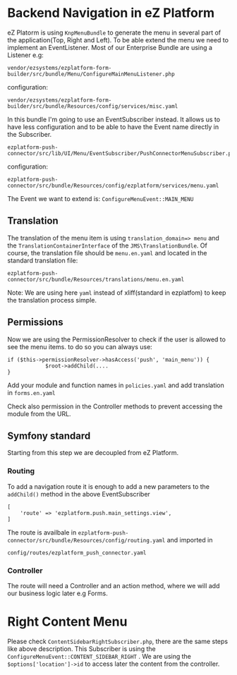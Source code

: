 # Backend Navigation in eZ Platform
eZ Platorm is using `KnpMenuBundle` to generate the menu in several part of the application(Top, Right and Left). To be able extend the menu we need to implement an EventListener. Most of our Enterprise Bundle are using a Listener e.g:
```
vendor/ezsystems/ezplatform-form-builder/src/bundle/Menu/ConfigureMainMenuListener.php

```
configuration:
```
vendor/ezsystems/ezplatform-form-builder/src/bundle/Resources/config/services/misc.yaml
```

In this bundle I'm going to use an EventSubscriber instead. It allows us to have less configuration and to be able to have the Event name directly in the Subscriber.

```
ezplatform-push-connector/src/lib/UI/Menu/EventSubscriber/PushConnectorMenuSubscriber.php
``` 
configuration:
```
ezplatform-push-connector/src/bundle/Resources/config/ezplatform/services/menu.yaml
```

The Event we want to extend is: `ConfigureMenuEvent::MAIN_MENU`

## Translation
The translation of the menu item is using `translation_domain=> menu` and the `TranslationContainerInterface` of the `JMS\TranslationBundle`. Of course, the translation file should be `menu.en.yaml` and located in the standard translation file:
```
ezplatform-push-connector/src/bundle/Resources/translations/menu.en.yaml
```

Note: We are using here `yaml` instead of xliff(standard in ezplatfom) to keep the translation process simple.

## Permissions

Now we are using the PermissionResolver to check if the user is allowed to see the menu items. to do so you can always use:

```
if ($this->permissionResolver->hasAccess('push', 'main_menu')) {
            $root->addChild(....
}
```

Add your module and function names in `policies.yaml` and add translation in `forms.en.yaml`

Check also permission in the Controller methods to prevent accessing the module from the URL.

## Symfony standard
Starting from this step we are decoupled from eZ Platform. 

### Routing

To add a navigation route it is enough to add a new parameters to the `addChild()` method in the above EventSubscriber

```
[
    'route' => 'ezplatform.push.main_settings.view',
]

```

The route is availbale in `ezplatform-push-connector/src/bundle/Resources/config/routing.yaml` and imported in

```
config/routes/ezplatform_push_connector.yaml
``` 

### Controller

The route will need a Controller and an action method, where we will add our business logic later e.g Forms.


# Right Content Menu

Please check `ContentSidebarRightSubscriber.php`, there are the same steps like above description. This Subscriber is using the `ConfigureMenuEvent::CONTENT_SIDEBAR_RIGHT` . We are using the `$options['location']->id` to access later the content from the controller.  